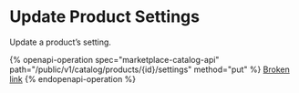 # Update Product Settings

Update a product’s setting.

{% openapi-operation spec="marketplace-catalog-api" path="/public/v1/catalog/products/{id}/settings" method="put" %}
[Broken link](broken-reference)
{% endopenapi-operation %}
